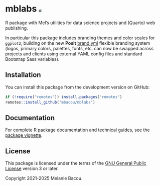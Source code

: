 # mblabs <img src="man/figures/logo.png" class="rounded float-end m-3" alt="mblabs" width="8rem" />

R package with Mel’s utilities for data science projects and (Quarto) web publishing. 

In particular this package includes branding themes and color scales for `ggplot2`, building on the new **Posit** [brand.yml](https://posit-dev.github.io/brand-yml/) flexible branding system (logos, primary colors, palettes, fonts, etc. can now be swapped across projects and clients using external YAML config files and standard Bootstrap Sass variables).

## Installation

You can install this package from the development version on GitHub:

```r
if (!require("remotes")) install.packages("remotes")
remotes::install_github("mbacou/mblabs")
```

## Documentation

For complete R package documentation and technical guides, see the [package vignette](https://mbacou.github.io/mblabs/).

## License

This package is licensed under the terms of the [GNU General Public
License](https://www.gnu.org/licenses/gpl-3.0.html) version 3 or later.

Copyright 2021-2025 Melanie Bacou.

